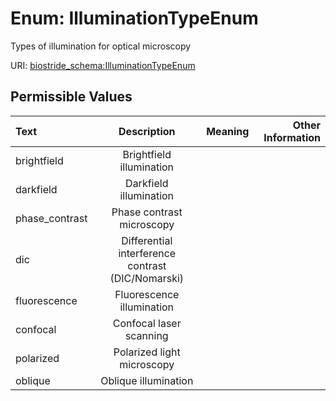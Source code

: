 
# Enum: IlluminationTypeEnum

Types of illumination for optical microscopy

URI: [biostride_schema:IlluminationTypeEnum](https://w3id.org/biostride/schema/IlluminationTypeEnum)


## Permissible Values

| Text | Description | Meaning | Other Information |
| :--- | :---: | :---: | ---: |
| brightfield | Brightfield illumination |  |  |
| darkfield | Darkfield illumination |  |  |
| phase_contrast | Phase contrast microscopy |  |  |
| dic | Differential interference contrast (DIC/Nomarski) |  |  |
| fluorescence | Fluorescence illumination |  |  |
| confocal | Confocal laser scanning |  |  |
| polarized | Polarized light microscopy |  |  |
| oblique | Oblique illumination |  |  |
